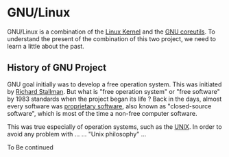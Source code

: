 # GNU/Linux

GNU/Linux is a combination of the [Linux Kernel](https://en.wikipedia.org/wiki/Linux_kernel) and the [GNU coreutils](https://www.gnu.org/software/coreutils/).
To understand the present of the combination of this two project, we need to learn a little about the past.

## History of GNU Project

GNU goal initially was to develop a free operation system. This was initiated by [Richard Stallman](https://en.wikipedia.org/wiki/Richard_Stallman).
But what is "free operation system" or "free software" by 1983 standards when the project began its life ?
Back in the days, almost every software was [proprietary software](https://en.wikipedia.org/wiki/Proprietary_software),
also known as "closed-source software", which is most of the time a non-free computer software.

This was true especially of operation systems, such as the [UNIX](https://simple.wikipedia.org/wiki/UNIX).
In order to avoid any problem with ...
... "Unix philosophy"  ...

To Be continued
